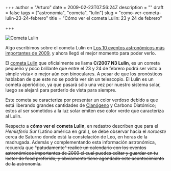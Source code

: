 +++
author = "Arturo"
date = 2009-02-23T07:56:24Z
description = ""
draft = false
tags = ["astronomía", "cometa", "lulin"]
slug = "como-ver-cometa-lulin-23-24-febrero"
title = "Cómo ver el cometa Lulin: 23 y 24 de febrero"

+++

![Cometa Lulin](/images/import/135-lulin.jpeg)

Algo escribimos sobre el cometa Lulin en [Los 10 eventos astronómicos más importantes de 2009](/10-eventos-astronomicos-importantes-2009), y ahora llegó el mejor momento para poder verlo.

El [cometa Lulin](https://es.wikipedia.org/wiki/Cometa_Lulin) que oficialmente se llama **C/2007 N3 Lulin**, es un cometa pequeño y poco brillante que entre el 23 y 24 de febrero podrá ser visto a simple vista< o mejor aún con binoculares. A pesar de que los pronósticos hablaban de que este no se podría ver sin un telescopio. El Lulin es un cometa aperiódico, ya que pasará sólo una vez por nuestro sistema solar, luego se alejará para perderlo de vista para siempre.

Este cometa se caracteriza por presentar un color verdoso debido a que está liberando grandes cantidades de [Cianógeno](https://es.wikipedia.org/wiki/Cian%C3%B3geno) y Carbono Diatómico; estos al ser sometidos a la luz solar emiten ese color verde que caracteriza al Lulin.

Respecto a **cómo ver el cometa Lulin**, en redastro describen que para el *Hemisferio Sur* (Latino américa en gral.), se debe observar hacia el *noroeste* cerca de Saturno donde está la constelación de Leo, en horas de la madrugada. Además y complementando esta información astronómica, recuerda que ~~"patudamente" realicé un calendario con los eventos astronómicos importantes de 2009 el cual puedes editar y guardar en tu lector de feed preferido, y obviamente tiene agendado este acontecimiento de la astronomía.~~
